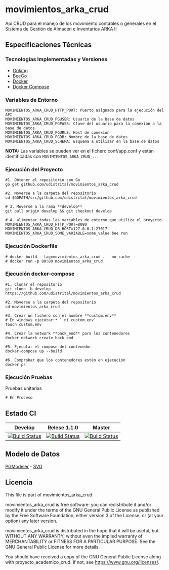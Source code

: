 # movimientos_arka_crud

Api CRUD para el manejo de los movimiento contables o generales en el Sistema de Gestión de Almacén e Inventarios ARKA II

## Especificaciones Técnicas

### Tecnologías Implementadas y Versiones

- [Golang](https://github.com/udistrital/introduccion_oas/blob/master/instalacion_de_herramientas/golang.md)
- [BeeGo](https://github.com/udistrital/introduccion_oas/blob/master/instalacion_de_herramientas/beego.md)
- [Docker](https://docs.docker.com/engine/install/ubuntu/)
- [Docker Compose](https://docs.docker.com/compose/)

### Variables de Entorno

```shell
MOVIMIENTOS_ARKA_CRUD_HTTP_PORT: Puerto asignado para la ejecución del API
MOVIMIENTOS_ARKA_CRUD_PGUSER: Usuario de la base de datos
MOVIMIENTOS_ARKA_CRUD_PGPASS: Clave del usuario para la conexión a la base de datos
MOVIMIENTOS_ARKA_CRUD_PGURLS: Host de conexión
MOVIMIENTOS_ARKA_CRUD_PGDB: Nombre de la base de datos
MOVIMIENTOS_ARKA_CRUD_SCHEMA: Esquema a utilizar en la base de datos
```

**NOTA:** Las variables se pueden ver en el fichero conf/app.conf y están identificadas con `MOVIMIENTOS_ARKA_CRUD_...`

### Ejecución del Proyecto

```shell
#1. Obtener el repositorio con Go
go get github.com/udistrital/movimientos_arka_crud

#2. Moverse a la carpeta del repositorio
cd $GOPATH/src/github.com/udistrital/movimientos_arka_crud

# 3. Moverse a la rama **develop**
git pull origin develop && git checkout develop

# 4. alimentar todas las variables de entorno que utiliza el proyecto.
MOVIMIENTOS_ARKA_CRUD_HTTP_PORT=8080 MOVIMIENTOS_ARKA_CRUD_DB_HOST=127.0.0.1:27017 MOVIMIENTOS_ARKA_CRUD_SOME_VARIABLE=some_value bee run
```

### Ejecución Dockerfile

```shell
# docker build --tag=movimientos_arka_crud . --no-cache
# docker run -p 80:80 movimientos_arka_crud
```

### Ejecución docker-compose

```shell
#1. Clonar el repositorio
git clone -b develop https://github.com/udistrital/movimientos_arka_crud

#2. Moverse a la carpeta del repositorio
cd movimientos_arka_crud

#3. Crear un fichero con el nombre **custom.env**
# En windows ejecutar:* ` ni custom.env`
touch custom.env

#4. Crear la network **back_end** para los contenedores
docker network create back_end

#5. Ejecutar el compose del contenedor
docker-compose up --build

#6. Comprobar que los contenedores estén en ejecución
docker ps
```

### Ejecución Pruebas

Pruebas unitarias

```shell
# En Proceso
```

## Estado CI

| Develop | Relese 1.1.0 | Master |
| -- | -- | -- |
| [![Build Status](https://hubci.portaloas.udistrital.edu.co/api/badges/udistrital/movimientos_arka_crud/status.svg?ref=refs/heads/develop)](https://hubci.portaloas.udistrital.edu.co/udistrital/movimientos_arka_crud) | [![Build Status](https://hubci.portaloas.udistrital.edu.co/api/badges/udistrital/movimientos_arka_crud/status.svg?ref=refs/heads/release/1.1.0)](https://hubci.portaloas.udistrital.edu.co/udistrital/movimientos_arka_crud) | [![Build Status](https://hubci.portaloas.udistrital.edu.co/api/badges/udistrital/movimientos_arka_crud/status.svg?ref=refs/heads/master)](https://hubci.portaloas.udistrital.edu.co/udistrital/movimientos_arka_crud) |

## Modelo de Datos

[PGModeler](database/modelo.dbm) - [SVG](database/modelo.svg)

## Licencia

This file is part of movimientos_arka_crud.

movimientos_arka_crud is free software: you can redistribute it and/or modify it under the terms of the GNU General Public License as published by the Free Software Foundation, either version 3 of the License, or (at your option) any later version.

movimientos_arka_crud is distributed in the hope that it will be useful, but WITHOUT ANY WARRANTY; without even the implied warranty of MERCHANTABILITY or FITNESS FOR A PARTICULAR PURPOSE. See the GNU General Public License for more details.

You should have received a copy of the GNU General Public License along with proyecto_academico_crud. If not, see https://www.gnu.org/licenses/.
